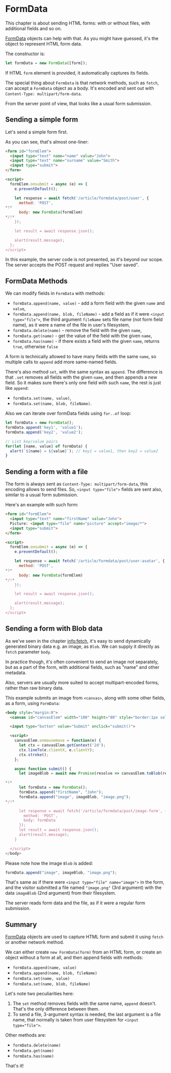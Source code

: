 
# FormData

This chapter is about sending HTML forms: with or without files, with additional fields and so on.

[FormData](https://xhr.spec.whatwg.org/#interface-formdata) objects can help with that. As you might have guessed, it's the object to represent HTML form data.

The constructor is:
```js
let formData = new FormData([form]);
```

If HTML `form` element is provided, it automatically captures its fields.

The special thing about `FormData` is that network methods, such as `fetch`, can accept a `FormData` object as a body. It's encoded and sent out with `Content-Type: multipart/form-data`.

From the server point of view, that looks like a usual form submission.

## Sending a simple form

Let's send a simple form first.

As you can see, that's almost one-liner:

```html run autorun
<form id="formElem">
  <input type="text" name="name" value="John">
  <input type="text" name="surname" value="Smith">
  <input type="submit">
</form>

<script>
  formElem.onsubmit = async (e) => {
    e.preventDefault();

    let response = await fetch('/article/formdata/post/user', {
      method: 'POST',
*!*
      body: new FormData(formElem)
*/!*
    });

    let result = await response.json();

    alert(result.message);
  };
</script>
```

In this example, the server code is not presented, as it's beyond our scope. The server accepts the POST request and replies "User saved".

## FormData Methods

We can modify fields in `FormData` with methods:

- `formData.append(name, value)` - add a form field with the given `name` and `value`,
- `formData.append(name, blob, fileName)` - add a field as if it were `<input type="file">`, the third argument `fileName` sets file name (not form field name), as it were a name of the file in user's filesystem,
- `formData.delete(name)` - remove the field with the given `name`,
- `formData.get(name)` - get the value of the field with the given `name`,
- `formData.has(name)` - if there exists a field with the given `name`, returns `true`, otherwise `false`

A form is technically allowed to have many fields with the same `name`, so multiple calls to `append` add more same-named fields.

There's also method `set`, with the same syntax as `append`. The difference is that `.set` removes all fields with the given `name`, and then appends a new field. So it makes sure there's only one field with such `name`, the rest is just like `append`:

- `formData.set(name, value)`,
- `formData.set(name, blob, fileName)`.

Also we can iterate over formData fields using `for..of` loop:

```js run
let formData = new FormData();
formData.append('key1', 'value1');
formData.append('key2', 'value2');

// List key/value pairs
for(let [name, value] of formData) {
  alert(`${name} = ${value}`); // key1 = value1, then key2 = value2
}
```

## Sending a form with a file

The form is always sent as `Content-Type: multipart/form-data`, this encoding allows to send files. So, `<input type="file">` fields are sent also, similar to a usual form submission.

Here's an example with such form:

```html run autorun
<form id="formElem">
  <input type="text" name="firstName" value="John">
  Picture: <input type="file" name="picture" accept="image/*">
  <input type="submit">
</form>

<script>
  formElem.onsubmit = async (e) => {
    e.preventDefault();

    let response = await fetch('/article/formdata/post/user-avatar', {
      method: 'POST',
*!*
      body: new FormData(formElem)
*/!*
    });

    let result = await response.json();

    alert(result.message);
  };
</script>
```

## Sending a form with Blob data

As we've seen in the chapter <info:fetch>, it's easy to send dynamically generated binary data e.g. an image, as `Blob`. We can supply it directly as `fetch` parameter `body`.

In practice though, it's often convenient to send an image not separately, but as a part of the form, with additional fields, such as "name" and other metadata.

Also, servers are usually more suited to accept multipart-encoded forms, rather than raw binary data.

This example submits an image from `<canvas>`, along with some other fields, as a form, using `FormData`:

```html run autorun height="90"
<body style="margin:0">
  <canvas id="canvasElem" width="100" height="80" style="border:1px solid"></canvas>

  <input type="button" value="Submit" onclick="submit()">

  <script>
    canvasElem.onmousemove = function(e) {
      let ctx = canvasElem.getContext('2d');
      ctx.lineTo(e.clientX, e.clientY);
      ctx.stroke();
    };

    async function submit() {
      let imageBlob = await new Promise(resolve => canvasElem.toBlob(resolve, 'image/png'));

*!*
      let formData = new FormData();
      formData.append("firstName", "John");
      formData.append("image", imageBlob, "image.png");
*/!*    

      let response = await fetch('/article/formdata/post/image-form', {
        method: 'POST',
        body: formData
      });
      let result = await response.json();
      alert(result.message);
    }

  </script>
</body>
```

Please note how the image `Blob` is added:

```js
formData.append("image", imageBlob, "image.png");
```

That's same as if there were `<input type="file" name="image">` in the form, and the visitor submitted a file named `"image.png"` (3rd argument) with the data `imageBlob` (2nd argument) from their filesystem.

The server reads form data and the file, as if it were a regular form submission.

## Summary

[FormData](https://xhr.spec.whatwg.org/#interface-formdata) objects are used to capture HTML form and submit it using `fetch` or another network method.

We can either create `new FormData(form)` from an HTML form, or create an object without a form at all, and then append fields with methods:

- `formData.append(name, value)`
- `formData.append(name, blob, fileName)`
- `formData.set(name, value)`
- `formData.set(name, blob, fileName)`

Let's note two peculiarities here:

1. The `set` method removes fields with the same name, `append` doesn't. That's the only difference between them.
2. To send a file, 3-argument syntax is needed, the last argument is a file name, that normally is taken from user filesystem for `<input type="file">`.

Other methods are:

- `formData.delete(name)`
- `formData.get(name)`
- `formData.has(name)`

That's it!
